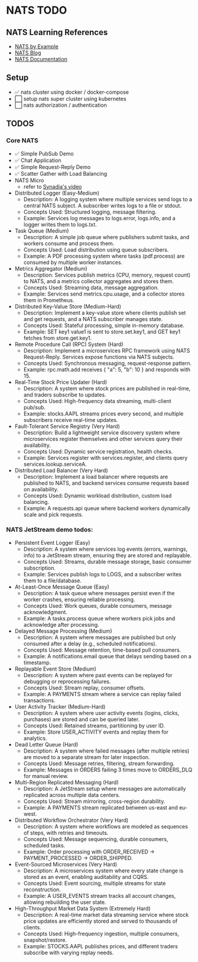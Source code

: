 
# NATS TODO
## NATS Learning References
- [NATS by Example](https://natsbyexample.com/)
- [NATS Blog](https://nats.io/blog/)
- [NATS Documentation](https://docs.nats.io/)

## Setup
- ✅ nats cluster using docker / docker-compose
- ⬜️ setup nats super cluster using kubernetes
- ⬜️ nats authorization / authentication

## TODOS
### Core NATS
- ✅ Simple PubSub Demo
- ✅ Chat Application
- ✅ Simple Request-Reply Demo
- ✅ Scatter Gather with Load Balancing
- NATS Micro
    - refer to [Synadia's video](https://www.youtube.com/watch?v=AiUazlrtgyU&t=14s&ab_channel=Synadia)
- Distributed Logger (Easy-Medium)
    - Description: A logging system where multiple services send logs to a central NATS subject. A subscriber writes logs to a file or stdout.
    - Concepts Used: Structured logging, message filtering.
    - Example: Services log messages to logs.error, logs.info, and a logger writes them to logs.txt.
- Task Queue (Medium)
    - Description: A simple job queue where publishers submit tasks, and workers consume and process them.
    - Concepts Used: Load distribution using queue subscribers.
    - Example: A PDF processing system where tasks (pdf.process) are consumed by multiple worker instances.
- Metrics Aggregator (Medium)
    - Description: Services publish metrics (CPU, memory, request count) to NATS, and a metrics collector aggregates and stores them.
    - Concepts Used: Streaming data, message aggregation.
    - Example: Services send metrics.cpu.usage, and a collector stores them in Prometheus.
- Distributed Key-Value Store (Medium-Hard)
    - Description: Implement a key-value store where clients publish set and get requests, and a NATS subscriber manages state.
    - Concepts Used: Stateful processing, simple in-memory database.
    - Example: SET key1 value1 is sent to store.set.key1, and GET key1 fetches from store.get.key1.
- Remote Procedure Call (RPC) System (Hard)
    - Description: Implement a microservices RPC framework using NATS Request-Reply. Services expose functions via NATS subjects.
    - Concepts Used: Synchronous messaging, request-response pattern.
    - Example: rpc.math.add receives { "a": 5, "b": 10 } and responds with 15.
- Real-Time Stock Price Updater (Hard)
    - Description: A system where stock prices are published in real-time, and traders subscribe to updates.
    - Concepts Used: High-frequency data streaming, multi-client pub/sub.
    - Example: stocks.AAPL streams prices every second, and multiple subscribers receive real-time updates.
- Fault-Tolerant Service Registry (Very Hard)
    - Description: Build a lightweight service discovery system where microservices register themselves and other services query their availability.
    - Concepts Used: Dynamic service registration, health checks.
    - Example: Services register with services.register, and clients query services.lookup.serviceA.
- Distributed Load Balancer (Very Hard)
    - Description: Implement a load balancer where requests are published to NATS, and backend services consume requests based on availability.
    - Concepts Used: Dynamic workload distribution, custom load balancing.
    - Example: A requests.api queue where backend workers dynamically scale and pick requests.

### NATS JetStream demo todos:
- Persistent Event Logger (Easy)
    - Description: A system where services log events (errors, warnings, info) to a JetStream stream, ensuring they are stored and replayable.
    - Concepts Used: Streams, durable message storage, basic consumer subscription.
    - Example: Services publish logs to LOGS, and a subscriber writes them to a file/database.
- At-Least-Once Message Queue (Easy)
    - Description: A task queue where messages persist even if the worker crashes, ensuring reliable processing.
    - Concepts Used: Work queues, durable consumers, message acknowledgment.
    - Example: A tasks.process queue where workers pick jobs and acknowledge after processing.
- Delayed Message Processing (Medium)
    - Description: A system where messages are published but only consumed after a delay (e.g., scheduled notifications).
    - Concepts Used: Message retention, time-based pull consumers.
    - Example: A notifications.email queue that delays sending based on a timestamp.
- Replayable Event Store (Medium)
    - Description: A system where past events can be replayed for debugging or reprocessing failures.
    - Concepts Used: Stream replay, consumer offsets.
    - Example: A PAYMENTS stream where a service can replay failed transactions.
- User Activity Tracker (Medium-Hard)
    - Description: A system where user activity events (logins, clicks, purchases) are stored and can be queried later.
    - Concepts Used: Retained streams, partitioning by user ID.
    - Example: Store USER_ACTIVITY events and replay them for analytics.
- Dead Letter Queue (Hard)
    - Description: A system where failed messages (after multiple retries) are moved to a separate stream for later inspection.
    - Concepts Used: Message retries, filtering, stream forwarding.
    - Example: Messages in ORDERS failing 3 times move to ORDERS_DLQ for manual review.
- Multi-Region Replicated Messaging (Hard)
    - Description: A JetStream setup where messages are automatically replicated across multiple data centers.
    - Concepts Used: Stream mirroring, cross-region durability.
    - Example: A PAYMENTS stream replicated between us-east and eu-west.
- Distributed Workflow Orchestrator (Very Hard)
    - Description: A system where workflows are modeled as sequences of steps, with retries and timeouts.
    - Concepts Used: Message sequencing, durable consumers, scheduled tasks.
    - Example: Order processing with ORDER_RECEIVED -> PAYMENT_PROCESSED -> ORDER_SHIPPED.
- Event-Sourced Microservices (Very Hard)
    - Description: A microservices system where every state change is stored as an event, enabling auditability and CQRS.
    - Concepts Used: Event sourcing, multiple streams for state reconstruction.
    - Example: A USER_EVENTS stream tracks all account changes, allowing rebuilding the user state.
- High-Throughput Market Data System (Extremely Hard)
    - Description: A real-time market data streaming service where stock price updates are efficiently stored and served to thousands of clients.
    - Concepts Used: High-frequency ingestion, multiple consumers, snapshot/restore.
    - Example: STOCKS.AAPL publishes prices, and different traders subscribe with varying replay needs.

